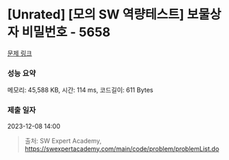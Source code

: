 # [Unrated] [모의 SW 역량테스트] 보물상자 비밀번호 - 5658 

[문제 링크](https://swexpertacademy.com/main/code/problem/problemDetail.do?contestProbId=AWXRUN9KfZ8DFAUo) 

### 성능 요약

메모리: 45,588 KB, 시간: 114 ms, 코드길이: 611 Bytes

### 제출 일자

2023-12-08 14:00



> 출처: SW Expert Academy, https://swexpertacademy.com/main/code/problem/problemList.do
